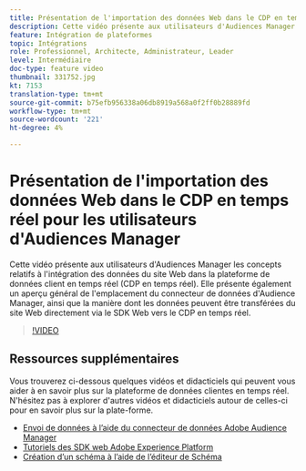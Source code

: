 ```yaml
---
title: Présentation de l'importation des données Web dans le CDP en temps réel pour les utilisateurs d'Audiences Manager
description: Cette vidéo présente aux utilisateurs d'Audiences Manager les concepts relatifs à l'intégration des données du site Web dans la plateforme de données client en temps réel (CDP en temps réel). Elle présente également un aperçu général de l'emplacement du connecteur de données d'Audience Manager, ainsi que la manière dont les données peuvent être transférées du site Web directement via le SDK Web vers le CDP en temps réel.
feature: Intégration de plateformes
topic: Intégrations
role: Professionnel, Architecte, Administrateur, Leader
level: Intermédiaire
doc-type: feature video
thumbnail: 331752.jpg
kt: 7153
translation-type: tm+mt
source-git-commit: b75efb956338a06db8919a568a0f2ff0b28889fd
workflow-type: tm+mt
source-wordcount: '221'
ht-degree: 4%

---
```



# Présentation de l&#39;importation des données Web dans le CDP en temps réel pour les utilisateurs d&#39;Audiences Manager

Cette vidéo présente aux utilisateurs d&#39;Audiences Manager les concepts relatifs à l&#39;intégration des données du site Web dans la plateforme de données client en temps réel (CDP en temps réel). Elle présente également un aperçu général de l&#39;emplacement du connecteur de données d&#39;Audience Manager, ainsi que la manière dont les données peuvent être transférées du site Web directement via le SDK Web vers le CDP en temps réel.

>[!VIDEO](https://video.tv.adobe.com/v/331752/?quality=12&learn=on)

## Ressources supplémentaires

Vous trouverez ci-dessous quelques vidéos et didacticiels qui peuvent vous aider à en savoir plus sur la plateforme de données clientes en temps réel. N&#39;hésitez pas à explorer d&#39;autres vidéos et didacticiels autour de celles-ci pour en savoir plus sur la plate-forme.

* [Envoi de données à l’aide du connecteur de données Adobe Audience Manager](https://experienceleague.adobe.com/docs/platform-learn/tutorials/sources/ingest-data-from-aam.html?lang=en#sources)
* [Tutoriels des SDK web Adobe Experience Platform](https://experienceleague.adobe.com/docs/web-sdk-learn/tutorials/overview.html?lang=en)
* [Création d’un schéma à l’aide de l’éditeur de Schéma](https://experienceleague.adobe.com/docs/experience-platform/xdm/tutorials/create-schema-ui.html?lang=en#getting-started)
